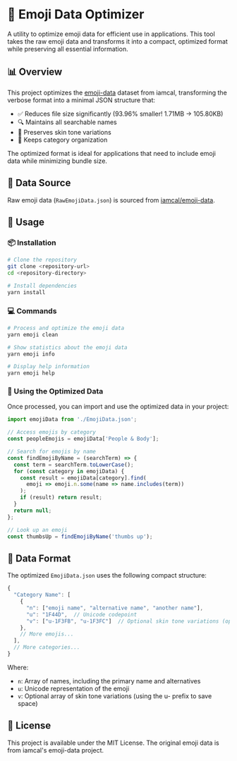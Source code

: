 # 🚀 Emoji Data Optimizer

A utility to optimize emoji data for efficient use in applications. This tool takes the raw emoji data and transforms it into a compact, optimized format while preserving all essential information.

## 📊 Overview

This project optimizes the [emoji-data](https://github.com/iamcal/emoji-data) dataset from iamcal, transforming the verbose format into a minimal JSON structure that:

- ✅ Reduces file size significantly (93.96% smaller! 1.71MB → 105.80KB)
- 🔍 Maintains all searchable names
- 🎨 Preserves skin tone variations
- 📁 Keeps category organization

The optimized format is ideal for applications that need to include emoji data while minimizing bundle size.

## 📝 Data Source

Raw emoji data (`RawEmojiData.json`) is sourced from [iamcal/emoji-data](https://github.com/iamcal/emoji-data/blob/master/emoji.json).

## 🔧 Usage

### 📦 Installation

```bash
# Clone the repository
git clone <repository-url>
cd <repository-directory>

# Install dependencies
yarn install
```

### 💻 Commands

```bash
# Process and optimize the emoji data
yarn emoji clean

# Show statistics about the emoji data
yarn emoji info

# Display help information
yarn emoji help
```

### 🧩 Using the Optimized Data

Once processed, you can import and use the optimized data in your project:

```typescript
import emojiData from './EmojiData.json';

// Access emojis by category
const peopleEmojis = emojiData['People & Body'];

// Search for emojis by name
const findEmojiByName = (searchTerm) => {
  const term = searchTerm.toLowerCase();
  for (const category in emojiData) {
    const result = emojiData[category].find(
      emoji => emoji.n.some(name => name.includes(term))
    );
    if (result) return result;
  }
  return null;
};

// Look up an emoji
const thumbsUp = findEmojiByName('thumbs up');
```

## 💾 Data Format

The optimized `EmojiData.json` uses the following compact structure:

```typescript
{
  "Category Name": [
    {
      "n": ["emoji name", "alternative name", "another name"],
      "u": "1F44D",  // Unicode codepoint
      "v": ["u-1F3FB", "u-1F3FC"]  // Optional skin tone variations (optimized!)
    },
    // More emojis...
  ],
  // More categories...
}
```

Where:
- `n`: Array of names, including the primary name and alternatives
- `u`: Unicode representation of the emoji
- `v`: Optional array of skin tone variations (using the u- prefix to save space)

## 📜 License

This project is available under the MIT License. The original emoji data is from iamcal's emoji-data project. 